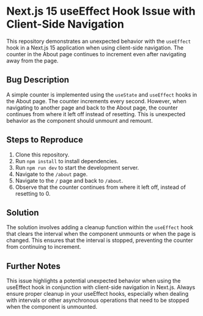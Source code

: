 # Next.js 15 useEffect Hook Issue with Client-Side Navigation

This repository demonstrates an unexpected behavior with the `useEffect` hook in a Next.js 15 application when using client-side navigation.  The counter in the About page continues to increment even after navigating away from the page.

## Bug Description

A simple counter is implemented using the `useState` and `useEffect` hooks in the About page.  The counter increments every second. However, when navigating to another page and back to the About page, the counter continues from where it left off instead of resetting.  This is unexpected behavior as the component should unmount and remount.

## Steps to Reproduce

1. Clone this repository.
2. Run `npm install` to install dependencies.
3. Run `npm run dev` to start the development server.
4. Navigate to the `/about` page.
5. Navigate to the `/` page and back to `/about`.
6. Observe that the counter continues from where it left off, instead of resetting to 0.

## Solution

The solution involves adding a cleanup function within the `useEffect` hook that clears the interval when the component unmounts or when the page is changed.  This ensures that the interval is stopped, preventing the counter from continuing to increment.

## Further Notes
This issue highlights a potential unexpected behavior when using the useEffect hook in conjunction with client-side navigation in Next.js.  Always ensure proper cleanup in your useEffect hooks, especially when dealing with intervals or other asynchronous operations that need to be stopped when the component is unmounted.